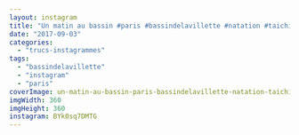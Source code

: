 ```yaml
---
layout: instagram
title: "Un matin au bassin #paris #bassindelavillette #natation #taichi #ecluse #fluctuat"
date: "2017-09-03"
categories: 
  - "trucs-instagrammes"
tags: 
  - "bassindelavillette"
  - "instagram"
  - "paris"
coverImage: un-matin-au-bassin-paris-bassindelavillette-natation-taichi-ecluse-fluctuat.jpg
imgWidth: 360
imgHeight: 360
instagram: BYk0sq7DMTG
---
```


